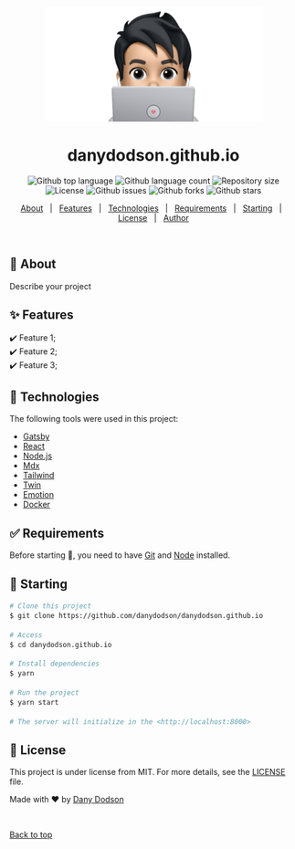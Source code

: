 <div align="center" id="top"> 
  <img src="./.github/app.png" height="200" alt="danydodson.github.io" />

  <!-- &#xa0; -->

  <!-- <a href="https://danydodsongithubio.netlify.app">Demo</a> -->
</div>

<h1 align="center">danydodson.github.io</h1>

<p align="center">
  <img alt="Github top language" src="https://img.shields.io/github/languages/top/danydodson/danydodson.github.io?color=56BEB8">
  <img alt="Github language count" src="https://img.shields.io/github/languages/count/danydodson/danydodson.github.io?color=56BEB8">
  <img alt="Repository size" src="https://img.shields.io/github/repo-size/danydodson/danydodson.github.io?color=56BEB8">
  <img alt="License" src="https://img.shields.io/github/license/danydodson/danydodson.github.io?color=56BEB8">
  <img alt="Github issues" src="https://img.shields.io/github/issues/danydodson/danydodson.github.io?color=56BEB8" />
  <img alt="Github forks" src="https://img.shields.io/github/forks/danydodson/danydodson.github.io?color=56BEB8" />
  <img alt="Github stars" src="https://img.shields.io/github/stars/danydodson/danydodson.github.io?color=56BEB8" />
</p>

<!-- Status -->

<!-- <h4 align="center">
	🚧  danydodson.github.io 🚀 Under construction...  🚧
</h4>

<hr> -->

<p align="center">
  <a href="#dart-about">About</a> &#xa0; | &#xa0; 
  <a href="#sparkles-features">Features</a> &#xa0; | &#xa0;
  <a href="#rocket-technologies">Technologies</a> &#xa0; | &#xa0;
  <a href="#white_check_mark-requirements">Requirements</a> &#xa0; | &#xa0;
  <a href="#checkered_flag-starting">Starting</a> &#xa0; | &#xa0;
  <a href="#memo-license">License</a> &#xa0; | &#xa0;
  <a href="https://github.com/danydodson" target="_blank">Author</a>
</p>

<br>

## :dart: About

Describe your project

## :sparkles: Features

:heavy_check_mark: Feature 1;\
:heavy_check_mark: Feature 2;\
:heavy_check_mark: Feature 3;

## :rocket: Technologies

The following tools were used in this project:

- [Gatsby](https://www.gatsbyjs.com//)
- [React](https://pt-br.reactjs.org/)
- [Node.js](https://nodejs.org/en/)
- [Mdx](https://mdxjs.com/)
- [Tailwind](https://tailwindcss.com/)
- [Twin](https://github.com/ben-rogerson/twin.macro/)
- [Emotion](https://emotion.sh/docs/introduction/)
- [Docker](https://www.docker.com/)

## :white_check_mark: Requirements

Before starting :checkered_flag:, you need to have [Git](https://git-scm.com) and [Node](https://nodejs.org/en/) installed.

## :checkered_flag: Starting

```bash
# Clone this project
$ git clone https://github.com/danydodson/danydodson.github.io

# Access
$ cd danydodson.github.io

# Install dependencies
$ yarn

# Run the project
$ yarn start

# The server will initialize in the <http://localhost:8000>
```

## :memo: License

This project is under license from MIT. For more details, see the [LICENSE](LICENSE.md) file.

Made with :heart: by <a href="https://github.com/danydodson" target="_blank">Dany Dodson</a>

&#xa0;

<a href="#top">Back to top</a>
